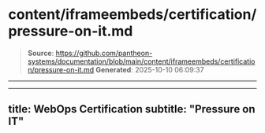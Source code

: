 # content/iframeembeds/certification/pressure-on-it.md

> **Source**: https://github.com/pantheon-systems/documentation/blob/main/content/iframeembeds/certification/pressure-on-it.md
> **Generated**: 2025-10-10 06:09:37

---

---
title: WebOps Certification
subtitle: "Pressure on IT"
---

<Partial file="certification-guide/pressure-on-it.md" />
